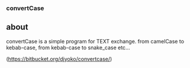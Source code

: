### convertCase

## about
convertCase is a simple program for TEXT exchange. 
from camelCase to kebab-case, from kebab-case to snake_case etc...

(https://bitbucket.org/djyoko/convertcase/)